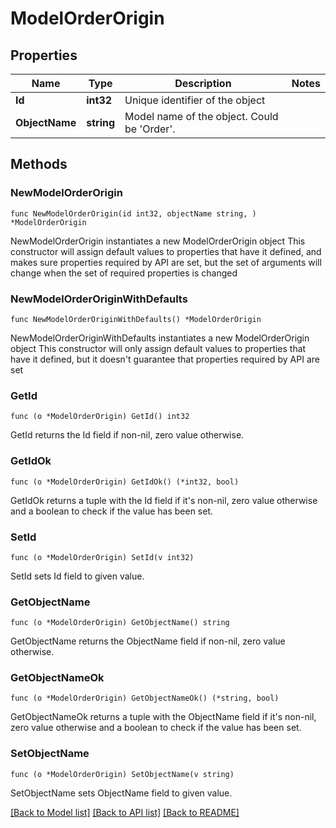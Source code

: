 # ModelOrderOrigin

## Properties

Name | Type | Description | Notes
------------ | ------------- | ------------- | -------------
**Id** | **int32** | Unique identifier of the object | 
**ObjectName** | **string** | Model name of the object. Could be &#39;Order&#39;. | 

## Methods

### NewModelOrderOrigin

`func NewModelOrderOrigin(id int32, objectName string, ) *ModelOrderOrigin`

NewModelOrderOrigin instantiates a new ModelOrderOrigin object
This constructor will assign default values to properties that have it defined,
and makes sure properties required by API are set, but the set of arguments
will change when the set of required properties is changed

### NewModelOrderOriginWithDefaults

`func NewModelOrderOriginWithDefaults() *ModelOrderOrigin`

NewModelOrderOriginWithDefaults instantiates a new ModelOrderOrigin object
This constructor will only assign default values to properties that have it defined,
but it doesn't guarantee that properties required by API are set

### GetId

`func (o *ModelOrderOrigin) GetId() int32`

GetId returns the Id field if non-nil, zero value otherwise.

### GetIdOk

`func (o *ModelOrderOrigin) GetIdOk() (*int32, bool)`

GetIdOk returns a tuple with the Id field if it's non-nil, zero value otherwise
and a boolean to check if the value has been set.

### SetId

`func (o *ModelOrderOrigin) SetId(v int32)`

SetId sets Id field to given value.


### GetObjectName

`func (o *ModelOrderOrigin) GetObjectName() string`

GetObjectName returns the ObjectName field if non-nil, zero value otherwise.

### GetObjectNameOk

`func (o *ModelOrderOrigin) GetObjectNameOk() (*string, bool)`

GetObjectNameOk returns a tuple with the ObjectName field if it's non-nil, zero value otherwise
and a boolean to check if the value has been set.

### SetObjectName

`func (o *ModelOrderOrigin) SetObjectName(v string)`

SetObjectName sets ObjectName field to given value.



[[Back to Model list]](../README.md#documentation-for-models) [[Back to API list]](../README.md#documentation-for-api-endpoints) [[Back to README]](../README.md)


